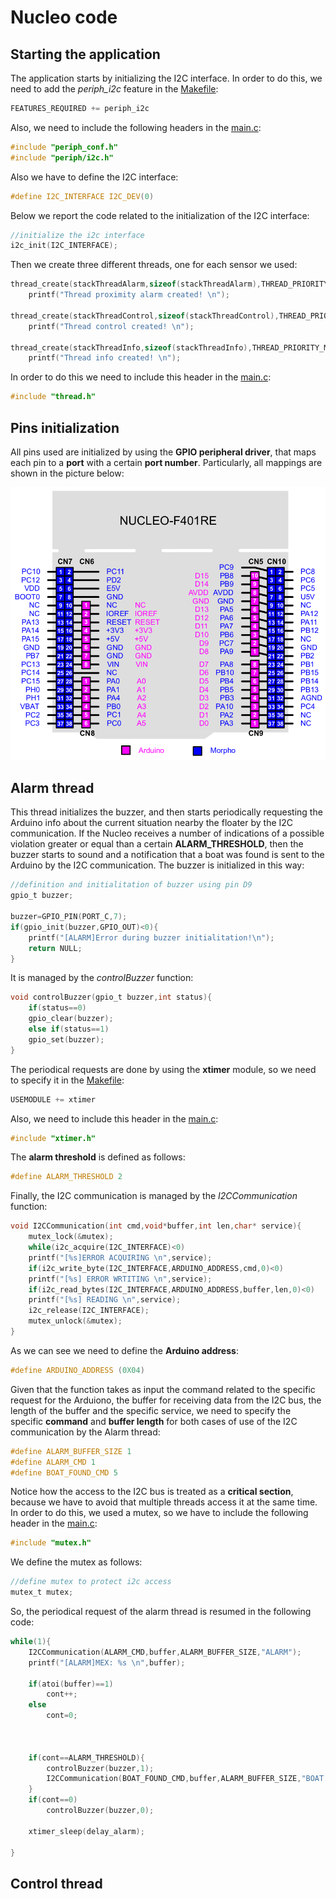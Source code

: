 # Nucleo code

## Starting the application
The application starts by initializing the I2C interface. In order to do this, we need to add the *periph_i2c* feature in the [Makefile](https://github.com/IlKaiser/IoT_Group-Project/blob/main/nucleo_code/Makefile):

```c
FEATURES_REQUIRED += periph_i2c
```

Also, we need to include the following headers in the [main.c](https://github.com/IlKaiser/IoT_Group-Project/blob/main/nucleo_code/main.c):

```c
#include "periph_conf.h"
#include "periph/i2c.h"
```

Also we have to define the I2C interface:

```c
#define I2C_INTERFACE I2C_DEV(0)
```


Below we report the code related to the initialization of the I2C interface:

```c
//initialize the i2c interface
i2c_init(I2C_INTERFACE);
```

Then we create three different threads, one for each sensor we used:
```c
thread_create(stackThreadAlarm,sizeof(stackThreadAlarm),THREAD_PRIORITY_MAIN,0,threadAlarm,NULL,"Thread Alarm detection");
	printf("Thread proximity alarm created! \n");
	
thread_create(stackThreadControl,sizeof(stackThreadControl),THREAD_PRIORITY_MAIN,0,threadControl,NULL,"Thread Control");
	printf("Thread control created! \n");
	
thread_create(stackThreadInfo,sizeof(stackThreadInfo),THREAD_PRIORITY_MAIN,0,threadInfo,NULL,"Thread Info ");
	printf("Thread info created! \n");
```

In order to do this we need to include this header in the [main.c](https://github.com/IlKaiser/IoT_Group-Project/blob/main/nucleo_code/main.c):

```c
#include "thread.h"
```

## Pins initialization
All pins used are initialized by using the **GPIO peripheral driver**, that maps each pin to a **port** with a certain **port number**. Particularly, all mappings are shown in the picture below:

![img](https://github.com/IlKaiser/IoT_Group-Project/blob/main/imgs/conversions.png)

## Alarm thread

This thread initializes the buzzer, and then starts periodically requesting the Arduino info about the current situation nearby the floater by the I2C communication. If the Nucleo receives a number of indications of a possible violation greater or equal than a certain **ALARM_THRESHOLD**, then the buzzer starts to sound and a notification that a boat was found is sent to the Arduino by the I2C communication.
The buzzer is initialized in this way:

```c
//definition and initialitation of buzzer using pin D9
gpio_t buzzer;

buzzer=GPIO_PIN(PORT_C,7);
if(gpio_init(buzzer,GPIO_OUT)<0){
    printf("[ALARM]Error during buzzer initialitation!\n");
    return NULL;
}
```

It is managed by the *controlBuzzer* function:

```c
void controlBuzzer(gpio_t buzzer,int status){
    if(status==0)
	gpio_clear(buzzer);
    else if(status==1)
	gpio_set(buzzer);
}
```

The periodical requests are done by using the **xtimer** module, so we need to specify it in the [Makefile](https://github.com/IlKaiser/IoT_Group-Project/blob/main/nucleo_code/Makefile):

```c
USEMODULE += xtimer
```

Also, we need to include this header in the [main.c](https://github.com/IlKaiser/IoT_Group-Project/blob/main/nucleo_code/main.c):

```c
#include "xtimer.h"
```

The **alarm threshold** is defined as follows:

```c
#define ALARM_THRESHOLD 2
```

Finally, the I2C communication is managed by the *I2CCommunication* function:

```c
void I2CCommunication(int cmd,void*buffer,int len,char* service){
    mutex_lock(&mutex);
    while(i2c_acquire(I2C_INTERFACE)<0)
	printf("[%s]ERROR ACQUIRING \n",service);
    if(i2c_write_byte(I2C_INTERFACE,ARDUINO_ADDRESS,cmd,0)<0)
	printf("[%s] ERROR WRTITING \n",service);
    if(i2c_read_bytes(I2C_INTERFACE,ARDUINO_ADDRESS,buffer,len,0)<0)
	printf("[%s] READING \n",service);
    i2c_release(I2C_INTERFACE);
    mutex_unlock(&mutex);	
}
```

As we can see we need to define the **Arduino address**:

```c
#define ARDUINO_ADDRESS (0X04)
```

Given that the function takes as input the command related to the specific request for the Arduiono, the buffer for receiving data from the I2C bus, the length of the buffer and the specific service, we need to specify the specific **command** and **buffer length** for both cases of use of the I2C communication by the Alarm thread:

```c
#define ALARM_BUFFER_SIZE 1
#define ALARM_CMD 1
#define BOAT_FOUND_CMD 5
```

Notice how the access to the I2C bus is treated as a **critical section**, because we have to avoid that multiple threads access it at the same time. In order to do this, we used a mutex, so we have to include the following header in the [main.c](https://github.com/IlKaiser/IoT_Group-Project/blob/main/nucleo_code/main.c):

```c
#include "mutex.h"
```

We define the mutex as follows:

```c
//define mutex to protect i2c access
mutex_t mutex;
```

So, the periodical request of the alarm thread is resumed in the following code:

```c
while(1){
	I2CCommunication(ALARM_CMD,buffer,ALARM_BUFFER_SIZE,"ALARM");
	printf("[ALARM]MEX: %s \n",buffer);
		
	if(atoi(buffer)==1)
		cont++;
	else
		cont=0;
			
			
		
	if(cont==ALARM_THRESHOLD){
		controlBuzzer(buzzer,1);
		I2CCommunication(BOAT_FOUND_CMD,buffer,ALARM_BUFFER_SIZE,"BOAT FOUNDs");
	}
	if(cont==0)
		controlBuzzer(buzzer,0);
		
	xtimer_sleep(delay_alarm);
	
}
```

## Control thread


